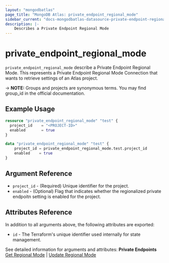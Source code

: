 ```yaml
---
layout: "mongodbatlas"
page_title: "MongoDB Atlas: private_endpoint_regional_mode"
sidebar_current: "docs-mongodbatlas-datasource-private-endpoint-regional-mode"
description: |-
    Describes a Private Endpoint Regional Mode
---
```


# private_endpoint_regional_mode

`private_endpoint_regional_mode` describe a Private Endpoint Regional Mode. This represents a Private Endpoint Regional Mode Connection that wants to retrieve settings of an Atlas project.

-> **NOTE:** Groups and projects are synonymous terms. You may find group_id in the official documentation.

## Example Usage

```terraform
resource "private_endpoint_regional_mode" "test" {
  project_id    = "<PROJECT-ID>"
  enabled       = true
}

data "private_endpoint_regional_mode" "test" {
	project_id = private_endpoint_regional_mode.test.project_id
	enabled    = true
}
```

## Argument Reference
* `project_id` - (Required) Unique identifier for the project.
* `enabled` - (Optional) Flag that indicates whether the regionalized private endpoitn setting is enabled for the project.

## Attributes Reference

In addition to all arguments above, the following attributes are exported:

* `id` - The Terraform's unique identifier used internally for state management.

See detailed information for arguments and attributes: **Private Endpoints** [Get Regional Mode](https://www.mongodb.com/docs/atlas/reference/api/private-endpoints-get-regional-mode/) | [Update Regional Mode](https://www.mongodb.com/docs/atlas/reference/api/private-endpoints-update-regional-mode/)